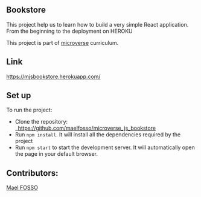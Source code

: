 ## Bookstore
This project help us to learn how to build a very simple React application. From the beginning to the deployment on HEROKU

This project is part of [microverse](https://www.microverse.org/) curriculum.

## Link
https://mjsbookstore.herokuapp.com/


## Set up

To run the project:

- Clone the repository: _https://github.com/maelfosso/microverse_js_bookstore
- Run `npm install`. It will install all the dependencies required by the project
- Run `npm start` to start the development server. It will automatically open the page in your default browser.

## Contributors:
[Mael FOSSO](https://github.com/maelfosso)
